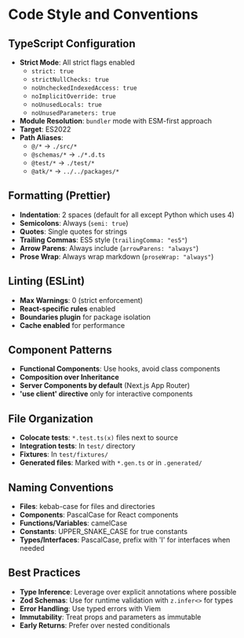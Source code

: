 # Code Style and Conventions

## TypeScript Configuration
- **Strict Mode**: All strict flags enabled
  - `strict: true`
  - `strictNullChecks: true`
  - `noUncheckedIndexedAccess: true`
  - `noImplicitOverride: true`
  - `noUnusedLocals: true`
  - `noUnusedParameters: true`
- **Module Resolution**: `bundler` mode with ESM-first approach
- **Target**: ES2022
- **Path Aliases**:
  - `@/*` → `./src/*`
  - `@schemas/*` → `./*.d.ts`
  - `@test/*` → `./test/*`
  - `@atk/*` → `../../packages/*`

## Formatting (Prettier)
- **Indentation**: 2 spaces (default for all except Python which uses 4)
- **Semicolons**: Always (`semi: true`)
- **Quotes**: Single quotes for strings
- **Trailing Commas**: ES5 style (`trailingComma: "es5"`)
- **Arrow Parens**: Always include (`arrowParens: "always"`)
- **Prose Wrap**: Always wrap markdown (`proseWrap: "always"`)

## Linting (ESLint)
- **Max Warnings**: 0 (strict enforcement)
- **React-specific rules** enabled
- **Boundaries plugin** for package isolation
- **Cache enabled** for performance

## Component Patterns
- **Functional Components**: Use hooks, avoid class components
- **Composition over Inheritance**
- **Server Components by default** (Next.js App Router)
- **'use client' directive** only for interactive components

## File Organization
- **Colocate tests**: `*.test.ts(x)` files next to source
- **Integration tests**: In `test/` directory
- **Fixtures**: In `test/fixtures/`
- **Generated files**: Marked with `*.gen.ts` or in `.generated/`

## Naming Conventions
- **Files**: kebab-case for files and directories
- **Components**: PascalCase for React components
- **Functions/Variables**: camelCase
- **Constants**: UPPER_SNAKE_CASE for true constants
- **Types/Interfaces**: PascalCase, prefix with 'I' for interfaces when needed

## Best Practices
- **Type Inference**: Leverage over explicit annotations where possible
- **Zod Schemas**: Use for runtime validation with `z.infer<>` for types
- **Error Handling**: Use typed errors with Viem
- **Immutability**: Treat props and parameters as immutable
- **Early Returns**: Prefer over nested conditionals